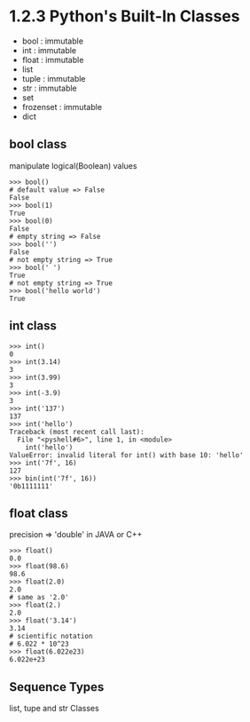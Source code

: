 # 1.2.3 Python's Built-In Classes #

- bool : immutable
- int : immutable
- float : immutable
- list
- tuple : immutable
- str : immutable
- set
- frozenset : immutable
- dict 

## bool class ##

manipulate logical(Boolean) values

    >>> bool()
    # default value => False
    False
    >>> bool(1)
	True
	>>> bool(0)
	False
	# empty string => False
	>>> bool('')
	False
	# not empty string => True
	>>> bool(' ')
	True
	# not empty string => True
	>>> bool('hello world')
	True

## int class ##

	>>> int()
	0
	>>> int(3.14)
	3
	>>> int(3.99)
	3
	>>> int(-3.9)
	3
	>>> int('137')
	137
	>>> int('hello')
	Traceback (most recent call last):
	  File "<pyshell#6>", line 1, in <module>
	    int('hello')
	ValueError: invalid literal for int() with base 10: 'hello'
	>>> int('7f', 16)
	127
	>>> bin(int('7f', 16))
	'0b1111111'

## float class ##

precision => 'double' in JAVA or C++

	>>> float()
	0.0
	>>> float(98.6)
	98.6
	>>> float(2.0)
	2.0
	# same as '2.0'
	>>> float(2.)
	2.0
	>>> float('3.14')
	3.14
	# scientific notation
	# 6.022 * 10^23
	>>> float(6.022e23)
	6.022e+23

## Sequence Types

list, tupe and str Classes


	
	